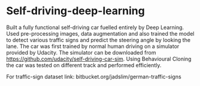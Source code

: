 # Self-driving-deep-learning
Built a fully functional self-driving car fuelled entirely by Deep Learning. Used pre-processing images, data augmentation and also trained the model to detect various traffic signs and predict the steering angle by looking the lane.
The car was first trained by normal human driving on a simulator provided by Udacity. The simulator can be downloaded from https://github.com/udacity/self-driving-car-sim.
Using Behavioural Cloning the car was tested on different track and performed efficiently.

For traffic-sign dataset link: bitbucket.org/jadslim/german-traffic-signs
